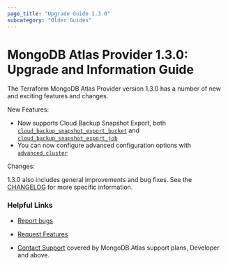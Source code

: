 ```yaml
---
page_title: "Upgrade Guide 1.3.0"
subcategory: "Older Guides"  
---
```


# MongoDB Atlas Provider 1.3.0: Upgrade and Information Guide

The Terraform MongoDB Atlas Provider version 1.3.0 has a number of new and exciting features and changes.

New Features:

* Now supports Cloud Backup Snapshot Export, both [`cloud_backup_snapshot_export_bucket`](https://registry.terraform.io/providers/mongodb/mongodbatlas/latest/docs/resources/cloud_backup_snapshot_export_bucket) and [`cloud_backup_snapshot_export_job`](https://registry.terraform.io/providers/mongodb/mongodbatlas/latest/docs/resources/cloud_backup_snapshot_export_job)
* You can now configure advanced configuration options with [`advanced_cluster`](https://registry.terraform.io/providers/mongodb/mongodbatlas/latest/docs/resources/advanced_cluster)

Changes:

1.3.0 also includes general improvements and bug fixes. See the [CHANGELOG](https://github.com/mongodb/terraform-provider-mongodbatlas/blob/master/CHANGELOG.md) for more specific information.

### Helpful Links

* [Report bugs](https://github.com/mongodb/terraform-provider-mongodbatlas/issues)

* [Request Features](https://feedback.mongodb.com/forums/924145-atlas?category_id=370723)

* [Contact Support](https://docs.atlas.mongodb.com/support/) covered by MongoDB Atlas support plans, Developer and above.
  